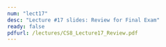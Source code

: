 ```yaml
---
num: "lect17"
desc: "Lecture #17 slides: Review for Final Exam"
ready: false
pdfurl: /lectures/CS8_Lecture17_Review.pdf
---
```

